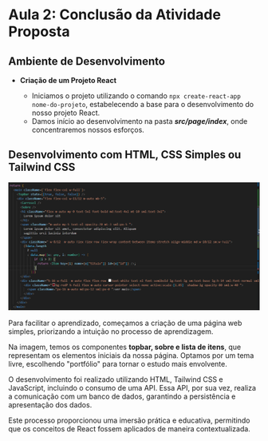 # Aula 2: Conclusão da Atividade Proposta

## Ambiente de Desenvolvimento

- **Criação de um Projeto React**

  - Iniciamos o projeto utilizando o comando `npx create-react-app nome-do-projeto`, estabelecendo a base para o desenvolvimento do nosso projeto React.
  - Damos início ao desenvolvimento na pasta **_src/page/index_**, onde concentraremos nossos esforços.

## Desenvolvimento com HTML, CSS Simples ou Tailwind CSS

![img](/cronograma-front-end/aula-2/Captura%20de%20tela%202023-12-11%20152823.png)

Para facilitar o aprendizado, começamos a criação de uma página web simples, priorizando a intuição no processo de aprendizagem.

Na imagem, temos os componentes **topbar, sobre e lista de itens**, que representam os elementos iniciais da nossa página. Optamos por um tema livre, escolhendo "portfólio" para tornar o estudo mais envolvente.

O desenvolvimento foi realizado utilizando HTML, Tailwind CSS e JavaScript, incluindo o consumo de uma API. Essa API, por sua vez, realiza a comunicação com um banco de dados, garantindo a persistência e apresentação dos dados.

Este processo proporcionou uma imersão prática e educativa, permitindo que os conceitos de React fossem aplicados de maneira contextualizada.
